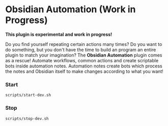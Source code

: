 # Obsidian Automation (Work in Progress)

**This plugin is experimental and work in progress!**

Do you find yourself repeating certain actions many times? Do you want to do something, but you don't have the time to
build an program an entire plugin to match your imagination? The **Obsidian Automation** plugin comes as a rescue!
Automate workflows, common actions and create scriptable bots inside automation notes. Automation notes create bots
which process the notes and Obsidian itself to make changes according to what you want!

### Start

`scripts/start-dev.sh`

### Stop

`scripts/stop-dev.sh`